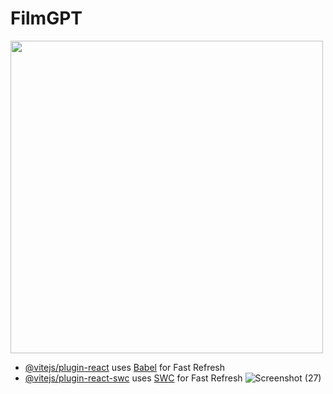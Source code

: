 # FilmGPT


<img src="https://github.com/user-attachments/assets/c54a777c-9e64-4f7a-a97c-2f9ea1b4a51d" width="500">

- [@vitejs/plugin-react](https://github.com/vitejs/vite-plugin-react/blob/main/packages/plugin-react/README.md) uses [Babel](https://babeljs.io/) for Fast Refresh
- [@vitejs/plugin-react-swc](https://github.com/vitejs/vite-plugin-react-swc) uses [SWC](https://swc.rs/) for Fast Refresh
![Screenshot (27)]()
